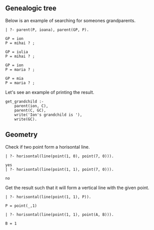 ## Genealogic tree

Below is an example of searching for someones grandparents.
```
| ?- parent(P, ioana), parent(GP, P).

GP = ion
P = mihai ? ;

GP = iulia
P = mihai ? ;

GP = ion
P = maria ? ;

GP = mia
P = maria ? ;
```

Let's see an example of printing the result.
```
get_grandchild :-
    parent(ion, C),
    parent(C, GC),
    write('Ion's grandchild is '),
    write(GC).
```

## Geometry

Check if two point form a horisontal line.
```
| ?- horisontal(line(point(1, 0), point(7, 0))).

yes
| ?- horisontal(line(point(1, 1), point(7, 0))).

no
```

Get the result such that it will form a vertical line with the given point.
```
| ?- horisontal(line(point(1, 1), P)).

P = point(_,1)
```
```
| ?- horisontal(line(point(1, 1), point(A, B))).

B = 1
```
